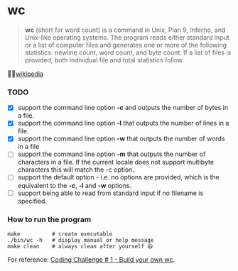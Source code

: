 # wc

> **wc** (short for word count) is a command in Unix, Plan 9, Inferno, and Unix-like operating systems. The program reads either standard input or a list of computer files and generates one or more of the following statistics: newline count, word count, and byte count. If a list of files is provided, both individual file and total statistics follow.

☝🏽[wikipedia](https://www.wikiwand.com/en/Wc_(Unix))

### TODO
- [x] support the command line option **-c** and outputs the number of bytes in a file.
- [x] support the command line option **-l** that outputs the number of lines in a file.
- [x] support the command line option **-w** that outputs the number of words in a file
- [ ] support the command line option **-m** that outputs the number of characters in a file. If the current locale does not support multibyte characters this will match the -c option.
- [ ] support the default option - i.e. no options are provided, which is the equivalent to the **-c**, **-l** and **-w** options.
- [ ] support being able to read from standard input if no filename is specified.

### How to run the program

```console
make          # create executable
./bin/wc -h   # display manual or help message
make clean    # always clean after yourself 😃
```


For reference: [Coding Challenge # 1 - Build your own wc](https://codingchallenges.substack.com/p/coding-challenge-1).
